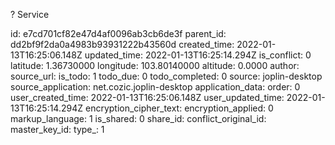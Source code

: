 ? Service

id: e7cd701cf82e47d4af0096ab3cb6de3f
parent_id: dd2bf9f2da0a4983b93931222b43560d
created_time: 2022-01-13T16:25:06.148Z
updated_time: 2022-01-13T16:25:14.294Z
is_conflict: 0
latitude: 1.36730000
longitude: 103.80140000
altitude: 0.0000
author: 
source_url: 
is_todo: 1
todo_due: 0
todo_completed: 0
source: joplin-desktop
source_application: net.cozic.joplin-desktop
application_data: 
order: 0
user_created_time: 2022-01-13T16:25:06.148Z
user_updated_time: 2022-01-13T16:25:14.294Z
encryption_cipher_text: 
encryption_applied: 0
markup_language: 1
is_shared: 0
share_id: 
conflict_original_id: 
master_key_id: 
type_: 1